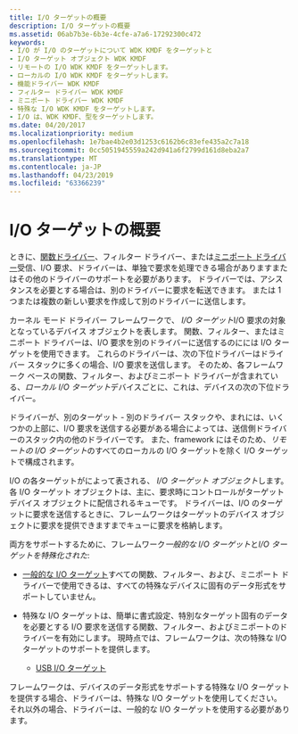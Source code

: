 ```yaml
---
title: I/O ターゲットの概要
description: I/O ターゲットの概要
ms.assetid: 06ab7b3e-6b3e-4cfe-a7a6-17292300c472
keywords:
- I/O が I/O のターゲットについて WDK KMDF をターゲットと
- I/O ターゲット オブジェクト WDK KMDF
- リモートの I/O WDK KMDF をターゲットします。
- ローカルの I/O WDK KMDF をターゲットします。
- 機能ドライバー WDK KMDF
- フィルター ドライバー WDK KMDF
- ミニポート ドライバー WDK KMDF
- 特殊な I/O WDK KMDF をターゲットします。
- I/O は、WDK KMDF、型をターゲットします。
ms.date: 04/20/2017
ms.localizationpriority: medium
ms.openlocfilehash: 1e7bae4b2e03d1253c6162b6c83efe435a2c7a18
ms.sourcegitcommit: 0cc5051945559a242d941a6f2799d161d8eba2a7
ms.translationtype: MT
ms.contentlocale: ja-JP
ms.lasthandoff: 04/23/2019
ms.locfileid: "63366239"
---
```

# <a name="introduction-to-io-targets"></a>I/O ターゲットの概要





ときに、[関数ドライバー](wdm-concepts-for-kmdf-drivers.md)、フィルター ドライバー、または[ミニポート ドライバー](creating-kmdf-miniport-drivers.md)受信、I/O 要求、ドライバーは、単独で要求を処理できる場合がありますまたはその他のドライバーのサポートを必要があります。 ドライバーでは、アシスタンスを必要とする場合は、別のドライバーに要求を転送できます。 または 1 つまたは複数の新しい要求を作成して別のドライバーに送信します。

カーネル モード ドライバー フレームワークで、 *I/O ターゲット*I/O 要求の対象となっているデバイス オブジェクトを表します。 関数、フィルター、またはミニポート ドライバーは、I/O 要求を別のドライバーに送信するのにには I/O ターゲットを使用できます。 これらのドライバーは、次の下位ドライバーはドライバー スタックに多くの場合、I/O 要求を送信します。 そのため、各フレームワーク ベースの関数、フィルター、およびミニポート ドライバーが含まれている、*ローカル I/O ターゲット*デバイスごとに、これは、デバイスの次の下位ドライバー。

ドライバーが、別のターゲット - 別のドライバー スタックや、まれには、いくつかの上部に、I/O 要求を送信する必要がある場合によっては、送信側ドライバーのスタック内の他のドライバーです。 また、framework にはそのため、*リモートの I/O ターゲット*のすべてのローカルの I/O ターゲットを除く I/O ターゲットで構成されます。

I/O の各ターゲットがによって表される、 *I/O ターゲット オブジェクト*します。 各 I/O ターゲット オブジェクトは、主に、要求時にコントロールがターゲット デバイス オブジェクトに配信されるキューです。 ドライバーは、I/O のターゲットに要求を送信するときに、フレームワークはターゲットのデバイス オブジェクトに要求を提供できますまでキューに要求を格納します。

両方をサポートするために、フレームワーク*一般的な I/O ターゲット*と*I/O ターゲットを特殊化された*:

-   [一般的な I/O ターゲット](general-i-o-targets.md)すべての関数、フィルター、および、ミニポート ドライバーで使用できるは、すべての特殊なデバイスに固有のデータ形式をサポートしていません。

-   特殊な I/O ターゲットは、簡単に書式設定、特別なターゲット固有のデータを必要とする I/O 要求を送信する関数、フィルター、およびミニポートのドライバーを有効にします。 現時点では、フレームワークは、次の特殊な I/O ターゲットのサポートを提供します。
    -   [USB I/O ターゲット](usb-i-o-targets.md)

フレームワークは、デバイスのデータ形式をサポートする特殊な I/O ターゲットを提供する場合、ドライバーは、特殊な I/O ターゲットを使用してください。 それ以外の場合、ドライバーは、一般的な I/O ターゲットを使用する必要があります。

 

 





